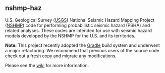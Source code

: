 ## nshmp-haz

U.S. Geological Survey ([USGS](https://www.usgs.gov)) National Seismic Hazard Mapping Project ([NSHMP](https://earthquake.usgs.gov/hazards/)) code for performing probabilistic seismic hazard (PSHA) and related analyses. These codes are intended for use with seismic hazard models developed by the NSHMP for the U.S. and its territories.

**Note:** This project recently adopted the [Gradle](https://gradle.org) build system and underwent a major refactoring. We recommend that previous users of the source code check out a fresh copy and migrate any modifications.

Please see the [wiki](https://github.com/usgs/nshmp-haz/wiki/) for more information.
